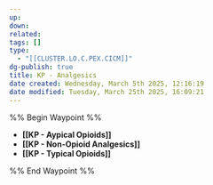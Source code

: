 ```yaml
---
up: 
down: 
related: 
tags: []
type:
  - "[[CLUSTER.LO.C.PEX.CICM]]"
dg-publish: true
title: KP - Analgesics
date created: Wednesday, March 5th 2025, 12:16:19
date modified: Tuesday, March 25th 2025, 16:09:21
---
```


%% Begin Waypoint %%

- **[[KP - Aypical Opioids]]**
- **[[KP - Non-Opioid Analgesics]]**
- **[[KP - Typical Opioids]]**

%% End Waypoint %%
